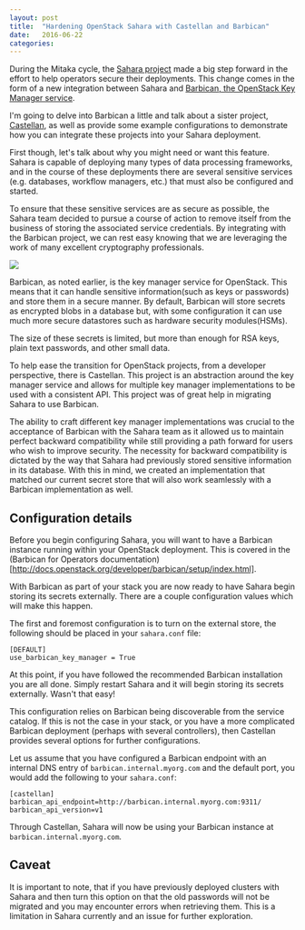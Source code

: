 ```yaml
---
layout: post
title:  "Hardening OpenStack Sahara with Castellan and Barbican"
date:   2016-06-22
categories:
---
```


During the Mitaka cycle, the
[Sahara project](http://docs.openstack.org/developer/sahara/index.html) made
a big step forward in the effort to help operators secure their deployments.
This change comes in the form of a new integration between Sahara and
[Barbican, the OpenStack Key Manager service](http://docs.openstack.org/developer/barbican/).

I'm going to delve into Barbican a little and talk about a sister project,
[Castellan](http://docs.openstack.org/developer/castellan/), as well as
provide some example configurations to demonstrate how you can integrate
these projects into your Sahara deployment.

First though, let's talk about why you might need or want this feature.
Sahara is capable of deploying many types of data processing frameworks,
and in the course of these deployments there are several sensitive services
(e.g. databases, workflow managers, etc.) that must also be configured and
started.

To ensure that these sensitive services are as secure as possible, the
Sahara team decided to pursue a course of action to remove itself from the
business of storing the associated service credentials. By integrating with
the Barbican project, we can rest easy knowing that we are leveraging the
work of many excellent cryptography professionals.

<img class="center" src="http://i.imgur.com/jxmKHrX.png">

Barbican, as noted earlier, is the key manager service for OpenStack. This
means that it can handle sensitive information(such as keys or passwords) and
store them in a secure manner. By default, Barbican will store secrets as
encrypted blobs in a database but, with some configuration it can use much
more secure datastores such as hardware security modules(HSMs).

The size of these secrets is limited, but more than enough for RSA keys,
plain text passwords, and other small data.

To help ease the transition for OpenStack projects, from a developer
perspective, there is Castellan. This project is an abstraction around the
key manager service and allows for multiple key manager implementations to
be used with a consistent API. This project was of great help in migrating
Sahara to use Barbican.

The ability to craft different key manager implementations was crucial to the
acceptance of Barbican with the Sahara team as it allowed us to maintain
perfect backward compatibility while still providing a path forward for users
who wish to improve security. The necessity for backward compatibility is
dictated by the way that Sahara had previously stored sensitive information
in its database. With this in mind, we created an implementation that matched
our current secret store that will also work seamlessly with a Barbican
implementation as well.

## Configuration details

Before you begin configuring Sahara, you will want to have a Barbican
instance running within your OpenStack deployment. This is covered in the
(Barbican for Operators documentation)[http://docs.openstack.org/developer/barbican/setup/index.html].

With Barbican as part of your stack you are now ready to have Sahara begin
storing its secrets externally. There are a couple configuration values
which will make this happen.

The first and foremost configuration is to turn on the external store, the
following should be placed in your `sahara.conf` file:

```
[DEFAULT]
use_barbican_key_manager = True
```

At this point, if you have followed the recommended Barbican installation
you are all done. Simply restart Sahara and it will begin storing its
secrets externally. Wasn't that easy!

This configuration relies on Barbican being discoverable from the service
catalog. If this is not the case in your stack, or you have a more
complicated Barbican deployment (perhaps with several controllers), then
Castellan provides several options for further configurations.

Let us assume that you have configured a Barbican endpoint with an internal
DNS entry of `barbican.internal.myorg.com` and the default port, you would
add the following to your `sahara.conf`:

```
[castellan]
barbican_api_endpoint=http://barbican.internal.myorg.com:9311/
barbican_api_version=v1
```

Through Castellan, Sahara will now be using your Barbican instance at
`barbican.internal.myorg.com`.

## Caveat

It is important to note, that if you have previously deployed clusters with
Sahara and then turn this option on that the old passwords will not be
migrated and you may encounter errors when retrieving them. This is a
limitation in Sahara currently and an issue for further exploration.
